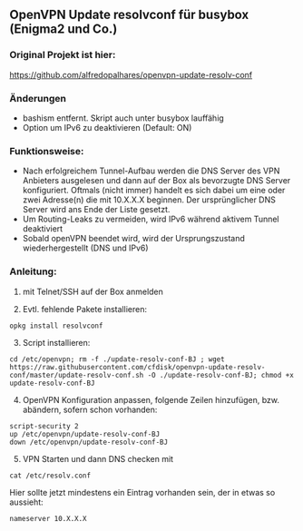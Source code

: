 OpenVPN Update resolvconf für busybox (Enigma2 und Co.)
-------------------------------------------------------

### Original Projekt ist hier:
https://github.com/alfredopalhares/openvpn-update-resolv-conf

### Änderungen
- bashism entfernt. Skript auch unter busybox lauffähig
- Option um IPv6 zu deaktivieren (Default: ON)

### Funktionsweise:
- Nach erfolgreichem Tunnel-Aufbau werden die DNS Server des VPN Anbieters ausgelesen und dann auf der Box als bevorzugte DNS Server konfiguriert. Oftmals (nicht immer) handelt es sich dabei um eine oder zwei Adresse(n) die mit 10.X.X.X beginnen.
Der ursprünglicher DNS Server wird ans Ende der Liste gesetzt.
- Um Routing-Leaks zu vermeiden, wird IPv6 während aktivem Tunnel deaktiviert
- Sobald openVPN beendet wird, wird der Ursprungszustand wiederhergestellt (DNS und IPv6)

### Anleitung:
1) mit Telnet/SSH auf der Box anmelden

2) Evtl. fehlende Pakete installieren:
```
opkg install resolvconf
```

3) Script installieren:
```
cd /etc/openvpn; rm -f ./update-resolv-conf-BJ ; wget https://raw.githubusercontent.com/cfdisk/openvpn-update-resolv-conf/master/update-resolv-conf.sh -O ./update-resolv-conf-BJ; chmod +x update-resolv-conf-BJ
```

4) OpenVPN Konfiguration anpassen, folgende Zeilen hinzufügen, bzw. abändern, sofern schon vorhanden:
```
script-security 2
up /etc/openvpn/update-resolv-conf-BJ
down /etc/openvpn/update-resolv-conf-BJ
```

5) VPN Starten und dann DNS checken mit
```
cat /etc/resolv.conf
```

Hier sollte jetzt mindestens ein Eintrag vorhanden sein, der in etwas so aussieht:
```
nameserver 10.X.X.X
```

